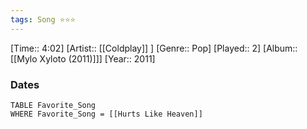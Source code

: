 ```yaml
---
tags: Song ⭐⭐⭐ 
---
```

[Time:: 4:02]
[Artist:: [[Coldplay]] ]
[Genre:: Pop]
[Played:: 2]
[Album:: [[Mylo Xyloto (2011)]]]
[Year:: 2011]
### Dates
````dataview
TABLE Favorite_Song
WHERE Favorite_Song = [[Hurts Like Heaven]]
````
